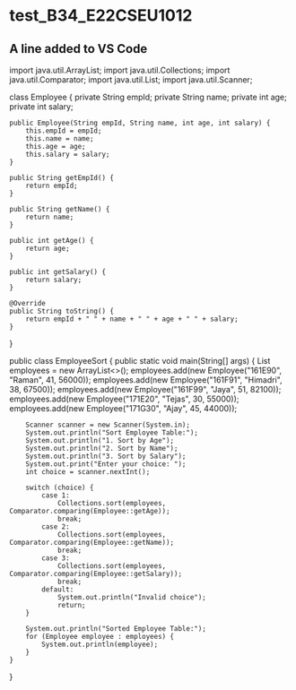 # test_B34_E22CSEU1012

## A line added to VS Code

import java.util.ArrayList;
import java.util.Collections;
import java.util.Comparator;
import java.util.List;
import java.util.Scanner;

class Employee {
    private String empId;
    private String name;
    private int age;
    private int salary;

    public Employee(String empId, String name, int age, int salary) {
        this.empId = empId;
        this.name = name;
        this.age = age;
        this.salary = salary;
    }

    public String getEmpId() {
        return empId;
    }

    public String getName() {
        return name;
    }

    public int getAge() {
        return age;
    }

    public int getSalary() {
        return salary;
    }

    @Override
    public String toString() {
        return empId + " " + name + " " + age + " " + salary;
    }
}

public class EmployeeSort {
    public static void main(String[] args) {
        List<Employee> employees = new ArrayList<>();
        employees.add(new Employee("161E90", "Raman", 41, 56000));
        employees.add(new Employee("161F91", "Himadri", 38, 67500));
        employees.add(new Employee("161F99", "Jaya", 51, 82100));
        employees.add(new Employee("171E20", "Tejas", 30, 55000));
        employees.add(new Employee("171G30", "Ajay", 45, 44000));

        Scanner scanner = new Scanner(System.in);
        System.out.println("Sort Employee Table:");
        System.out.println("1. Sort by Age");
        System.out.println("2. Sort by Name");
        System.out.println("3. Sort by Salary");
        System.out.print("Enter your choice: ");
        int choice = scanner.nextInt();

        switch (choice) {
            case 1:
                Collections.sort(employees, Comparator.comparing(Employee::getAge));
                break;
            case 2:
                Collections.sort(employees, Comparator.comparing(Employee::getName));
                break;
            case 3:
                Collections.sort(employees, Comparator.comparing(Employee::getSalary));
                break;
            default:
                System.out.println("Invalid choice");
                return;
        }

        System.out.println("Sorted Employee Table:");
        for (Employee employee : employees) {
            System.out.println(employee);
        }
    }
}
